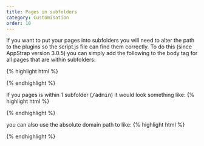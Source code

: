 ```yaml
---
title: Pages in subfolders
category: Customisation
order: 10
---
```


If you want to put your pages into subfolders you will need to alter the path to the plugins so the script.js file can find them correctly.
To do this (since AppStrap version 3.0.5) you can simply add the following to the body tag for all pages that are within subfolders:

{% highlight html %}
<body data-plugins-localpath="LOCAL-PATH"> 
{% endhighlight %}

If you pages is within 1 subfolder (<kbd>/admin</kbd>) it would look something like:
{% highlight html %}
<body data-plugins-localpath="../assets/plugins/">
{% endhighlight %}

you can also use the absolute domain path to like:
{% highlight html %}
<body data-plugins-localpath="http://example.com/assets/plugins/">
{% endhighlight %}